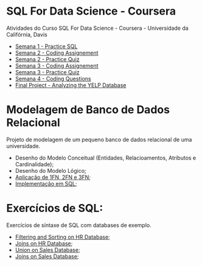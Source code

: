 
# SQL For Data Science - Coursera

Atividades do Curso SQL For Data Science - Coursera - Universidade da Califórnia, Davis

- [Semana 1 - Practice SQL](https://github.com/rafaelpavan95/database_modelling/blob/main/W1_Practice.sql)
- [Semana 2 - Coding Assignement](https://github.com/rafaelpavan95/database_modelling/blob/main/W2_CodingAssignment.sql)
- [Semana 2 - Practice Quiz](https://github.com/rafaelpavan95/database_modelling/blob/main/W2_PracticeQuiz.sql)
- [Semana 3 - Coding Assignement](https://github.com/rafaelpavan95/database_modelling/blob/main/W3_CodingAssignment.sql)
- [Semana 3 - Practice Quiz](https://github.com/rafaelpavan95/database_modelling/blob/main/W3_PracticeQuiz.sql)
- [Semana 4 - Coding Questions](https://github.com/rafaelpavan95/database_modelling/blob/main/W4_CodingQuestions.sql)
- [Final Project - Analyzing the YELP Database](https://github.com/rafaelpavan95/SQL_Learning/blob/main/DataScientistRolePlay2.txt)


# Modelagem de Banco de Dados Relacional

Projeto de modelagem de um pequeno banco de dados relacional de uma universidade.


- Desenho do Modelo Conceitual (Entidades, Relacioamentos, Atributos e Cardinalidade);
- Desenho do Modelo Lógico;
- [Aplicação de 1FN, 2FN e 3FN](https://github.com/rafaelpavan95/SQL_Learning/blob/main/Projeto_L%C3%B3gico_2FN_3FN.png);
- [Implementação em SQL](https://github.com/rafaelpavan95/SQL_Learning/blob/main/implementacao.sql);



# Exercícios de SQL:

Exercícios de síntaxe de SQL com databases de exemplo.

- [Filtering and Sorting on HR Database](https://github.com/rafaelpavan95/database_modelling/blob/main/HR_db_exercises.sql);
- [Joins on HR Database](https://github.com/rafaelpavan95/database_modelling/blob/main/joins_HR_db.sql);
- [Union on Sales Database](https://github.com/rafaelpavan95/database_modelling/blob/main/union_sales_db.sql);
- [Joins on Sales Database](https://github.com/rafaelpavan95/database_modelling/blob/main/joins_sales.sql);


